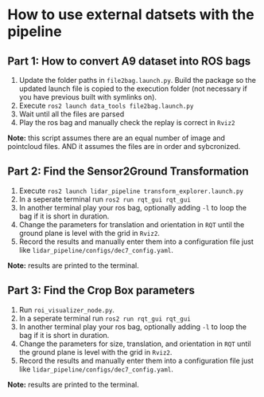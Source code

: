 # How to use external datsets with the pipeline

## Part 1: How to convert A9 dataset into ROS bags

1. Update the folder paths in `file2bag.launch.py`. Build the package so the updated launch file is copied to the execution folder (not necessary if you have previous built with symlinks on).
2. Execute `ros2 launch data_tools file2bag.launch.py`
3. Wait until all the files are parsed
4. Play the ros bag and manually check the replay is correct in `Rviz2`

**Note:** this script assumes there are an equal number of image and pointcloud files. AND it assumes the files are in order and sybcronized.

## Part 2: Find the Sensor2Ground Transformation

1. Execute `ros2 launch lidar_pipeline transform_explorer.launch.py`
2. In a seperate terminal run `ros2 run rqt_gui rqt_gui`
3. In another terminal play your ros bag, optionally adding `-l` to loop the bag if it is short in duration.
4. Change the parameters for translation and orientation in `RQT` until the ground plane is level with the grid in `Rviz2`.
5. Record the results and manually enter them into a configuration file just like `lidar_pipeline/configs/dec7_config.yaml`.

**Note:** results are printed to the terminal.

## Part 3: Find the Crop Box parameters

1. Run `roi_visualizer_node.py`.
2. In a seperate terminal run `ros2 run rqt_gui rqt_gui`
3. In another terminal play your ros bag, optionally adding `-l` to loop the bag if it is short in duration.
4. Change the parameters for size, translation, and orientation in `RQT` until the ground plane is level with the grid in `Rviz2`.
5. Record the results and manually enter them into a configuration file just like `lidar_pipeline/configs/dec7_config.yaml`.

**Note:** results are printed to the terminal.